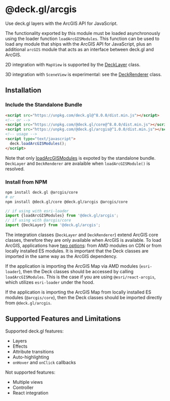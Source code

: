 # @deck.gl/arcgis

Use deck.gl layers with the ArcGIS API for JavaScript.

The functionality exported by this module must be loaded asynchronously using the loader function `loadArcGISModules`.
This function can be used to load any module that ships with the ArcGIS API for JavaScript, plus an additional `arcGIS` module
that acts as an interface between deck.gl and ArcGIS.

2D integration with `MapView` is supported by the [DeckLayer](./deck-layer.md) class.

3D integration with `SceneView` is experimental: see the [DeckRenderer](./deck-renderer.md) class.

## Installation

### Include the Standalone Bundle

```html
<script src="https://unpkg.com/deck.gl@^8.0.0/dist.min.js"></script>
<!-- or -->
<script src="https://unpkg.com/@deck.gl/core@^8.0.0/dist.min.js"></script>
<script src="https://unpkg.com/@deck.gl/arcgis@^1.0.0/dist.min.js"></script>
<!-- usage -->
<script type="text/javascript">
  deck.loadArcGISModules();
</script>
```

Note that only [loadArcGISModules](./load-arcgis-modules.md#usage) is expoted by the standalone bundle. `DeckLayer` and `DeckRenderer` are avalaible when `loadArcGISModule()` is resolved.

### Install from NPM

```bash
npm install deck.gl @arcgis/core
# or
npm install @deck.gl/core @deck.gl/arcgis @arcgis/core
```

```js
// if using with esri-loader
import {loadArcGISModules} from '@deck.gl/arcgis';
// if using with @arcgis/core
import {DeckLayer} from '@deck.gl/arcgis';
```

The integration classes (`DeckLayer` and `DeckRenderer`) extend ArcGIS core classes, therefore they are only available when ArcGIS is available. To load ArcGIS, applications have [two options](https://developers.arcgis.com/javascript/latest/install-and-set-up/): from AMD modules on CDN or from locally installed ES modules. It is important that the Deck classes are imported in the same way as the ArcGIS dependency.

If the application is importing the ArcGIS Map via AMD modules (`esri-loader`), then the Deck classes should be accessed by calling `loadArcGISModules`. This is the case if you are using `@esri/react-arcgis`, which utilizes `esri-loader` under the hood.

If the application is importing the ArcGIS Map from locally installed ES modules (`@arcgis/core`), then the Deck classes should be imported directly from `@deck.gl/arcgis`.


## Supported Features and Limitations

Supported deck.gl features:

- Layers
- Effects
- Attribute transitions
- Auto-highlighting
- `onHover` and `onClick` callbacks

Not supported features:

- Multiple views
- Controller
- React integration
